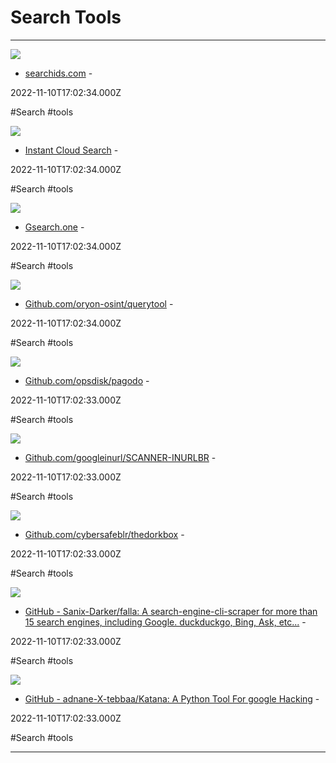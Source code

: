# Search Tools

---

![](http://img.searchids.com/images/logo.png)

- [searchids.com](https://searchids.com) - 

2022-11-10T17:02:34.000Z

#Search #tools

![](https://getcommande.com/og.jpg)

- [Instant Cloud Search](https://getcommande.com) - 

2022-11-10T17:02:34.000Z

#Search #tools

![](https://rdl.ink/render/https%3A%2F%2Fwww.gsearch.one)

- [Gsearch.one](https://www.gsearch.one) - 

2022-11-10T17:02:34.000Z

#Search #tools

![](https://opengraph.githubassets.com/d2f9accd7383e0e02cec078b2a9cc7260f72c666a0b5dc1e61c952226d6ab79e/oryon-osint/querytool)

- [Github.com/oryon-osint/querytool](https://github.com/oryon-osint/querytool) - 

2022-11-10T17:02:34.000Z

#Search #tools

![](https://opengraph.githubassets.com/e4eddcf7a4d635aa8da5e7115f44834277e261716adc0fce561c71b20a7dc7b3/opsdisk/pagodo)

- [Github.com/opsdisk/pagodo](https://github.com/opsdisk/pagodo) - 

2022-11-10T17:02:33.000Z

#Search #tools

![](https://opengraph.githubassets.com/95ad7b1b75f5cffeb448cc423b9e27103c3b05ae334a456cb1a9f228c5c98dd9/googleinurl/SCANNER-INURLBR)

- [Github.com/googleinurl/SCANNER-INURLBR](https://github.com/googleinurl/SCANNER-INURLBR) - 

2022-11-10T17:02:33.000Z

#Search #tools

![](https://opengraph.githubassets.com/90749a04d9c3d207ddebb01f56dac6176c309c5435e7527645fb2afa915242bc/cybersafeblr/thedorkbox)

- [Github.com/cybersafeblr/thedorkbox](https://github.com/cybersafeblr/thedorkbox) - 

2022-11-10T17:02:33.000Z

#Search #tools

![](https://opengraph.githubassets.com/5037aaaa24e993f16063451fe1af77fe02f95c8560196c9e663dcc09a19d5431/Sanix-Darker/falla)

- [GitHub - Sanix-Darker/falla: A search-engine-cli-scraper for more than 15 search engines, including Google. duckduckgo, Bing, Ask, etc...](https://github.com/Sanix-Darker/falla) - 

2022-11-10T17:02:33.000Z

#Search #tools

![](https://opengraph.githubassets.com/e2df7d392be4171165898d8fba9f05bc937c743bbd27ca9e331d2fd8dda3becf/TebbaaX/Katana)

- [GitHub - adnane-X-tebbaa/Katana: A Python Tool For google Hacking](https://github.com/TebbaaX/Katana) - 

2022-11-10T17:02:33.000Z

#Search #tools

---

